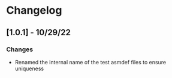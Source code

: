 # Changelog
## [1.0.1] - 10/29/22
### Changes 
- Renamed the internal name of the test asmdef files to ensure uniqueness